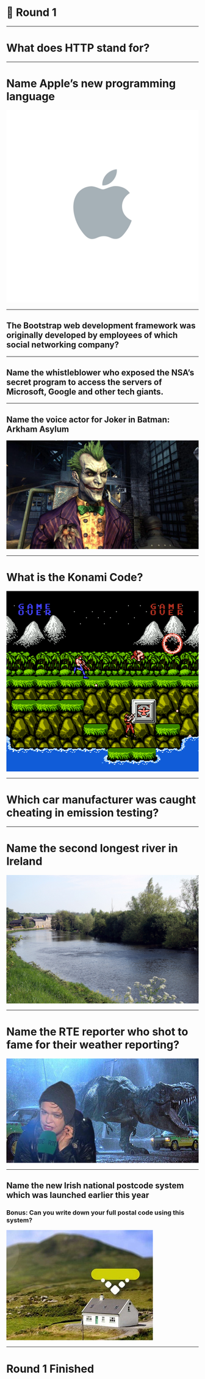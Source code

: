 # 🎅 Round 1

---

# What does HTTP stand for?

---

# Name Apple’s new programming language
![](images/apple-logo.jpg)

---

## The Bootstrap web development framework was originally developed by employees of which social networking company?

---

## Name the whistleblower who exposed the NSA’s secret program to access the servers of Microsoft, Google and other tech giants.

---

## Name the voice actor for Joker in Batman: Arkham Asylum
![](images/batman-arkham-asylum-joker.jpg)

---

# What is the Konami Code?
![](images/contra-02.png)

---

# Which car manufacturer was caught cheating in emission testing?

---

# Name the second longest river in Ireland
![](images/river.jpg)

---

# Name the RTE reporter who shot to fame for their weather reporting?

![](images/rte_weather.jpg)

---

## Name the new Irish national postcode system which was launched earlier this year
### Bonus: Can you write down your full postal code using this system?
![](images/postal.jpg)

---

# Round 1 Finished
